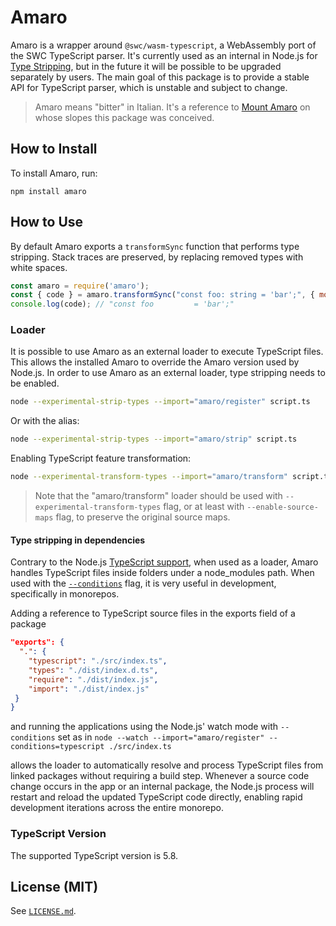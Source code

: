 # Amaro

Amaro is a wrapper around `@swc/wasm-typescript`, a WebAssembly port of the SWC TypeScript parser.
It's currently used as an internal in Node.js for [Type Stripping](https://github.com/nodejs/loaders/issues/208), but in the future it will be possible to be upgraded separately by users.
The main goal of this package is to provide a stable API for TypeScript parser, which is unstable and subject to change.

> Amaro means "bitter" in Italian. It's a reference to [Mount Amaro](https://en.wikipedia.org/wiki/Monte_Amaro_(Abruzzo)) on whose slopes this package was conceived.

## How to Install

To install Amaro, run:

```shell
npm install amaro
```

## How to Use

By default Amaro exports a `transformSync` function that performs type stripping.
Stack traces are preserved, by replacing removed types with white spaces.

```javascript
const amaro = require('amaro');
const { code } = amaro.transformSync("const foo: string = 'bar';", { mode: "strip-only" });
console.log(code); // "const foo         = 'bar';"
```

### Loader

It is possible to use Amaro as an external loader to execute TypeScript files.
This allows the installed Amaro to override the Amaro version used by Node.js.
In order to use Amaro as an external loader, type stripping needs to be enabled.

```bash
node --experimental-strip-types --import="amaro/register" script.ts
```

Or with the alias:

```bash
node --experimental-strip-types --import="amaro/strip" script.ts
```

Enabling TypeScript feature transformation:

```bash
node --experimental-transform-types --import="amaro/transform" script.ts
```

> Note that the "amaro/transform" loader should be used with `--experimental-transform-types` flag, or
> at least with `--enable-source-maps` flag, to preserve the original source maps.

#### Type stripping in dependencies
Contrary to the Node.js [TypeScript support](https://nodejs.org/docs/latest-v24.x/api/typescript.html#type-stripping-in-dependencies), when used as a loader, Amaro handles TypeScript files inside folders under a node_modules path. When used with the [`--conditions`](https://nodejs.org/docs/latest-v24.x/api/cli.html#-c-condition---conditionscondition) flag, it is very useful in development, specifically in monorepos.

Adding a reference to TypeScript source files in the exports field of a package
```json
"exports": {
  ".": {
    "typescript": "./src/index.ts",
    "types": "./dist/index.d.ts",
    "require": "./dist/index.js",
    "import": "./dist/index.js"
 }
}
```
and running the applications using the Node.js' watch mode with `--conditions` set as in
`node --watch --import="amaro/register" --conditions=typescript ./src/index.ts`

allows the loader to automatically resolve and process TypeScript files from linked packages without requiring a build step. Whenever a source code change occurs in the app or an internal package, the Node.js process will restart and reload the updated TypeScript code directly, enabling rapid development iterations across the entire monorepo.

### TypeScript Version

The supported TypeScript version is 5.8.

## License (MIT)

See [`LICENSE.md`](./LICENSE.md).
